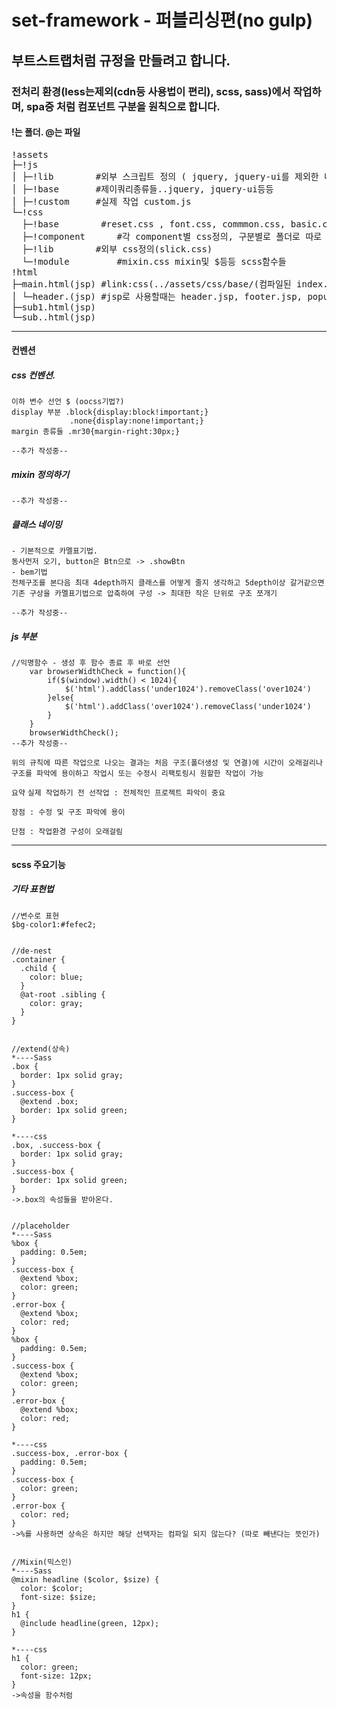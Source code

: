 # set-framework - 퍼블리싱편(no gulp)

## 부트스트랩처럼 규정을 만들려고 합니다. 

### 전처리 환경(less는제외(cdn등 사용법이 편리), scss, sass)에서 작업하며, spa중 처럼 컴포넌트 구분을 원칙으로 합니다. 

#### !는 폴더. @는 파일

<pre>
!assets 
├─!js
│ ├─!lib		#외부 스크립트 정의 ( jquery, jquery-ui를 제외한 나머지)
│ ├─!base		#제이쿼리종류들..jquery, jquery-ui등등
│ ├─!custom		#실제 작업 custom.js
└─!css
  ├─!base        #reset.css , font.css, commmon.css, basic.css(사용자정의 css mg:30px), index.Scss('다른 css들 @import');
  ├─!component		#각 component별 css정의, 구분별로 폴더로 따로 만들어도됨. index.Scss
  ├─!lib		#외부 css정의(slick.css) 
  └─!module 		#mixin.css mixin및 $등등 scss함수들
!html
├─main.html(jsp) #link:css(../assets/css/base/(컴파일된 index.css)..등등 /*css폴더 안에서 index로 각각의 폴더안의 css묶어도될듯*/)
│ └─header.(jsp) #jsp로 사용할때는 header.jsp, footer.jsp, popup.jsp 등등 공통으로 쓰이는 것들 분할
├─sub1.html(jsp)
└─sub..html(jsp)
</pre>


- - -

#### 컨벤션

##### css 컨벤션.
```
이하 변수 선언 $ (oocss기법?)
display 부분 .block{display:block!important;}
             .none{display:none!important;}
margin 종류들 .mr30{margin-right:30px;}

--추가 작성중--
```

##### mixin 정의하기
```
--추가 작성중--
```

##### 클래스 네이밍
```
- 기본적으로 카멜표기법.
동사먼저 오기, button은 Btn으로 -> .showBtn
- bem기법 
전체구조를 본다음 최대 4depth까지 클래스를 어떻게 줄지 생각하고 5depth이상 갈거같으면 기존 구상을 카멜표기법으로 압축하여 구성 -> 최대한 작은 단위로 구조 쪼개기

--추가 작성중--
```

##### js 부분 
```
//익명함수 - 생성 후 함수 종료 후 바로 선언
    var browserWidthCheck = function(){
        if($(window).width() < 1024){
            $('html').addClass('under1024').removeClass('over1024')
        }else{
            $('html').addClass('over1024').removeClass('under1024')
        }
    }
    browserWidthCheck();
--추가 작성중--
```

`위의 규칙에 따른 작업으로 나오는 결과는 처음 구조(폴더생성 및 연결)에 시간이 오래걸리나구조를 파악에 용이하고 작업시 또는 수정시 리팩토링시 원할한 작업이 가능`

`요약`
`실제 작업하기 전 선작업 : 전체적인 프로젝트 파악이 중요 `

`장점 : 수정 및 구조 파악에 용이`

`단점 : 작업환경 구성이 오래걸림`


- - -

#### scss 주요기능


##### 기타 표현법
```
//변수로 표현
$bg-color1:#fefec2;


//de-nest
.container {
  .child {
    color: blue;
  }
  @at-root .sibling {
    color: gray;
  }
}


//extend(상속)
*----Sass
.box {
  border: 1px solid gray;
}
.success-box {
  @extend .box;
  border: 1px solid green;
}

*----css
.box, .success-box {
  border: 1px solid gray;
}
.success-box {
  border: 1px solid green;
}
->.box의 속성들을 받아온다. 


//placeholder 
*----Sass
%box {
  padding: 0.5em;
}
.success-box {
  @extend %box;
  color: green;
}
.error-box {
  @extend %box;
  color: red;
}
%box {
  padding: 0.5em;
}
.success-box {
  @extend %box;
  color: green;
}
.error-box {
  @extend %box;
  color: red;
}

*----css
.success-box, .error-box {
  padding: 0.5em;
}
.success-box {
  color: green;
}
.error-box {
  color: red;
}
->%를 사용하면 상속은 하지만 해당 선택자는 컴파일 되지 않는다? (따로 빼낸다는 뜻인가)


//Mixin(믹스인)
*----Sass
@mixin headline ($color, $size) {
  color: $color;
  font-size: $size;
}
h1 {
  @include headline(green, 12px);
}

*----css
h1 {
  color: green;
  font-size: 12px;
}
->속성을 함수처럼 
```
